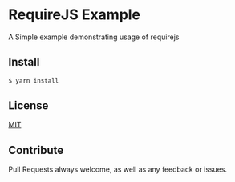 # RequireJS Example

A Simple example demonstrating usage of requirejs

## Install

```sh
$ yarn install
```


## License

[MIT](LICENSE)

## Contribute
Pull Requests always welcome, as well as any feedback or issues.